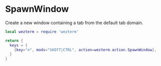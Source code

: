 # SpawnWindow

Create a new window containing a tab from the default tab domain.

```lua
local wezterm = require 'wezterm'

return {
  keys = {
    {key="n", mods="SHIFT|CTRL", action=wezterm.action.SpawnWindow},
  }
}
```


